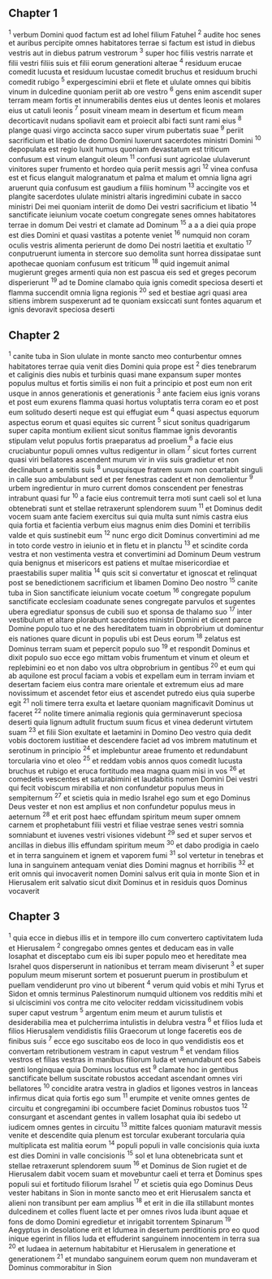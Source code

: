 ## Chapter 1

<sup>1</sup> verbum Domini quod factum est ad Iohel filium Fatuhel
<sup>2</sup> audite hoc senes et auribus percipite omnes habitatores terrae si factum est istud in diebus vestris aut in diebus patrum vestrorum
<sup>3</sup> super hoc filiis vestris narrate et filii vestri filiis suis et filii eorum generationi alterae
<sup>4</sup> residuum erucae comedit lucusta et residuum lucustae comedit bruchus et residuum bruchi comedit rubigo
<sup>5</sup> expergescimini ebrii et flete et ululate omnes qui bibitis vinum in dulcedine quoniam periit ab ore vestro
<sup>6</sup> gens enim ascendit super terram meam fortis et innumerabilis dentes eius ut dentes leonis et molares eius ut catuli leonis
<sup>7</sup> posuit vineam meam in desertum et ficum meam decorticavit nudans spoliavit eam et proiecit albi facti sunt rami eius
<sup>8</sup> plange quasi virgo accincta sacco super virum pubertatis suae
<sup>9</sup> periit sacrificium et libatio de domo Domini luxerunt sacerdotes ministri Domini
<sup>10</sup> depopulata est regio luxit humus quoniam devastatum est triticum confusum est vinum elanguit oleum
<sup>11</sup> confusi sunt agricolae ululaverunt vinitores super frumento et hordeo quia periit messis agri
<sup>12</sup> vinea confusa est et ficus elanguit malogranatum et palma et malum et omnia ligna agri aruerunt quia confusum est gaudium a filiis hominum
<sup>13</sup> accingite vos et plangite sacerdotes ululate ministri altaris ingredimini cubate in sacco ministri Dei mei quoniam interiit de domo Dei vestri sacrificium et libatio
<sup>14</sup> sanctificate ieiunium vocate coetum congregate senes omnes habitatores terrae in domum Dei vestri et clamate ad Dominum
<sup>15</sup> a a a diei quia prope est dies Domini et quasi vastitas a potente veniet
<sup>16</sup> numquid non coram oculis vestris alimenta perierunt de domo Dei nostri laetitia et exultatio
<sup>17</sup> conputruerunt iumenta in stercore suo demolita sunt horrea dissipatae sunt apothecae quoniam confusum est triticum
<sup>18</sup> quid ingemuit animal mugierunt greges armenti quia non est pascua eis sed et greges pecorum disperierunt
<sup>19</sup> ad te Domine clamabo quia ignis comedit speciosa deserti et flamma succendit omnia ligna regionis
<sup>20</sup> sed et bestiae agri quasi area sitiens imbrem suspexerunt ad te quoniam exsiccati sunt fontes aquarum et ignis devoravit speciosa deserti
## Chapter 2

<sup>1</sup> canite tuba in Sion ululate in monte sancto meo conturbentur omnes habitatores terrae quia venit dies Domini quia prope est
<sup>2</sup> dies tenebrarum et caliginis dies nubis et turbinis quasi mane expansum super montes populus multus et fortis similis ei non fuit a principio et post eum non erit usque in annos generationis et generationis
<sup>3</sup> ante faciem eius ignis vorans et post eum exurens flamma quasi hortus voluptatis terra coram eo et post eum solitudo deserti neque est qui effugiat eum
<sup>4</sup> quasi aspectus equorum aspectus eorum et quasi equites sic current
<sup>5</sup> sicut sonitus quadrigarum super capita montium exilient sicut sonitus flammae ignis devorantis stipulam velut populus fortis praeparatus ad proelium
<sup>6</sup> a facie eius cruciabuntur populi omnes vultus redigentur in ollam
<sup>7</sup> sicut fortes current quasi viri bellatores ascendent murum vir in viis suis gradietur et non declinabunt a semitis suis
<sup>8</sup> unusquisque fratrem suum non coartabit singuli in calle suo ambulabunt sed et per fenestras cadent et non demolientur
<sup>9</sup> urbem ingredientur in muro current domos conscendent per fenestras intrabunt quasi fur
<sup>10</sup> a facie eius contremuit terra moti sunt caeli sol et luna obtenebrati sunt et stellae retraxerunt splendorem suum
<sup>11</sup> et Dominus dedit vocem suam ante faciem exercitus sui quia multa sunt nimis castra eius quia fortia et facientia verbum eius magnus enim dies Domini et terribilis valde et quis sustinebit eum
<sup>12</sup> nunc ergo dicit Dominus convertimini ad me in toto corde vestro in ieiunio et in fletu et in planctu
<sup>13</sup> et scindite corda vestra et non vestimenta vestra et convertimini ad Dominum Deum vestrum quia benignus et misericors est patiens et multae misericordiae et praestabilis super malitia
<sup>14</sup> quis scit si convertatur et ignoscat et relinquat post se benedictionem sacrificium et libamen Domino Deo nostro
<sup>15</sup> canite tuba in Sion sanctificate ieiunium vocate coetum
<sup>16</sup> congregate populum sanctificate ecclesiam coadunate senes congregate parvulos et sugentes ubera egrediatur sponsus de cubili suo et sponsa de thalamo suo
<sup>17</sup> inter vestibulum et altare plorabunt sacerdotes ministri Domini et dicent parce Domine populo tuo et ne des hereditatem tuam in obprobrium ut dominentur eis nationes quare dicunt in populis ubi est Deus eorum
<sup>18</sup> zelatus est Dominus terram suam et pepercit populo suo
<sup>19</sup> et respondit Dominus et dixit populo suo ecce ego mittam vobis frumentum et vinum et oleum et replebimini eo et non dabo vos ultra obprobrium in gentibus
<sup>20</sup> et eum qui ab aquilone est procul faciam a vobis et expellam eum in terram inviam et desertam faciem eius contra mare orientale et extremum eius ad mare novissimum et ascendet fetor eius et ascendet putredo eius quia superbe egit
<sup>21</sup> noli timere terra exulta et laetare quoniam magnificavit Dominus ut faceret
<sup>22</sup> nolite timere animalia regionis quia germinaverunt speciosa deserti quia lignum adtulit fructum suum ficus et vinea dederunt virtutem suam
<sup>23</sup> et filii Sion exultate et laetamini in Domino Deo vestro quia dedit vobis doctorem iustitiae et descendere faciet ad vos imbrem matutinum et serotinum in principio
<sup>24</sup> et implebuntur areae frumento et redundabunt torcularia vino et oleo
<sup>25</sup> et reddam vobis annos quos comedit lucusta bruchus et rubigo et eruca fortitudo mea magna quam misi in vos
<sup>26</sup> et comedetis vescentes et saturabimini et laudabitis nomen Domini Dei vestri qui fecit vobiscum mirabilia et non confundetur populus meus in sempiternum
<sup>27</sup> et scietis quia in medio Israhel ego sum et ego Dominus Deus vester et non est amplius et non confundetur populus meus in aeternum
<sup>28</sup> et erit post haec effundam spiritum meum super omnem carnem et prophetabunt filii vestri et filiae vestrae senes vestri somnia somniabunt et iuvenes vestri visiones videbunt
<sup>29</sup> sed et super servos et ancillas in diebus illis effundam spiritum meum
<sup>30</sup> et dabo prodigia in caelo et in terra sanguinem et ignem et vaporem fumi
<sup>31</sup> sol vertetur in tenebras et luna in sanguinem antequam veniat dies Domini magnus et horribilis
<sup>32</sup> et erit omnis qui invocaverit nomen Domini salvus erit quia in monte Sion et in Hierusalem erit salvatio sicut dixit Dominus et in residuis quos Dominus vocaverit
## Chapter 3

<sup>1</sup> quia ecce in diebus illis et in tempore illo cum convertero captivitatem Iuda et Hierusalem
<sup>2</sup> congregabo omnes gentes et deducam eas in valle Iosaphat et disceptabo cum eis ibi super populo meo et hereditate mea Israhel quos disperserunt in nationibus et terram meam diviserunt
<sup>3</sup> et super populum meum miserunt sortem et posuerunt puerum in prostibulum et puellam vendiderunt pro vino ut biberent
<sup>4</sup> verum quid vobis et mihi Tyrus et Sidon et omnis terminus Palestinorum numquid ultionem vos redditis mihi et si ulciscimini vos contra me cito velociter reddam vicissitudinem vobis super caput vestrum
<sup>5</sup> argentum enim meum et aurum tulistis et desiderabilia mea et pulcherrima intulistis in delubra vestra
<sup>6</sup> et filios Iuda et filios Hierusalem vendidistis filiis Graecorum ut longe faceretis eos de finibus suis
<sup>7</sup> ecce ego suscitabo eos de loco in quo vendidistis eos et convertam retributionem vestram in caput vestrum
<sup>8</sup> et vendam filios vestros et filias vestras in manibus filiorum Iuda et venundabunt eos Sabeis genti longinquae quia Dominus locutus est
<sup>9</sup> clamate hoc in gentibus sanctificate bellum suscitate robustos accedant ascendant omnes viri bellatores
<sup>10</sup> concidite aratra vestra in gladios et ligones vestros in lanceas infirmus dicat quia fortis ego sum
<sup>11</sup> erumpite et venite omnes gentes de circuitu et congregamini ibi occumbere faciet Dominus robustos tuos
<sup>12</sup> consurgant et ascendant gentes in vallem Iosaphat quia ibi sedebo ut iudicem omnes gentes in circuitu
<sup>13</sup> mittite falces quoniam maturavit messis venite et descendite quia plenum est torcular exuberant torcularia quia multiplicata est malitia eorum
<sup>14</sup> populi populi in valle concisionis quia iuxta est dies Domini in valle concisionis
<sup>15</sup> sol et luna obtenebricata sunt et stellae retraxerunt splendorem suum
<sup>16</sup> et Dominus de Sion rugiet et de Hierusalem dabit vocem suam et movebuntur caeli et terra et Dominus spes populi sui et fortitudo filiorum Israhel
<sup>17</sup> et scietis quia ego Dominus Deus vester habitans in Sion in monte sancto meo et erit Hierusalem sancta et alieni non transibunt per eam amplius
<sup>18</sup> et erit in die illa stillabunt montes dulcedinem et colles fluent lacte et per omnes rivos Iuda ibunt aquae et fons de domo Domini egredietur et inrigabit torrentem Spinarum
<sup>19</sup> Aegyptus in desolatione erit et Idumea in desertum perditionis pro eo quod inique egerint in filios Iuda et effuderint sanguinem innocentem in terra sua
<sup>20</sup> et Iudaea in aeternum habitabitur et Hierusalem in generatione et generationem
<sup>21</sup> et mundabo sanguinem eorum quem non mundaveram et Dominus commorabitur in Sion